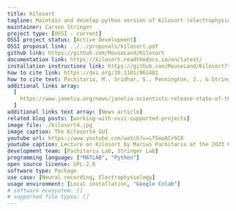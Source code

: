 ```yaml
---
title: Kilosort
tagline: Maintain and develop python version of Kilosort (electrophysiology data).
maintainer: Carsen Stringer
project type: [OSSI - current]
OSSI project status: [Active Development]
OSSI proposal link: ../../proposals/kilosort.pdf
github link: https://github.com/MouseLand/Kilosort
documentation link: https://kilosort.readthedocs.io/en/latest/
installation instructions link: https://github.com/MouseLand/Kilosort?tab=readme-ov-file#installation
how to cite link: https://doi.org/10.1101/061481
how to cite text: Pachitariu, M., Sridhar, S., Pennington, J., & Stringer, C. (2024). Spike sorting with Kilosort4.
additional links array:
  [
    https://www.janelia.org/news/janelia-scientists-release-state-of-the-art-spike-sorting-software-kilosort4,
  ]
additional links text array: [News article]
related blog posts: [working-with-ossi-supported-projects]
image file: ./kilosort4.jpg
image caption: The Kilosort4 GUI
youtube url: https://www.youtube.com/watch?v=LTSmoACr918
youtube caption: Lecture on Kilosort by Marius Pachitariu at the 2023 UCL Neuropixels Course
development team: [Pachitariu Lab, Stringer Lab]
programming language: ["MATLAB", "Python"]
open source license: GPL-2.0
software type: Package
use case: [Neural recording, Electrophysiology]
usage environment: [Local installation, "Google Colab"]
# software ecosystem: []
# supported file types: []
---
```


